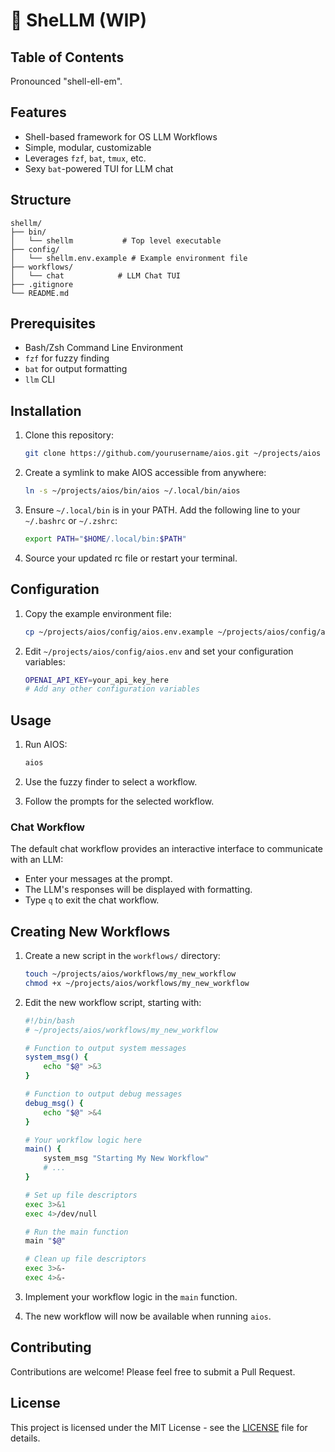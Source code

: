 # 🐚 SheLLM (WIP)

## Table of Contents

Pronounced "shell-ell-em".

## Features

- Shell-based framework for OS LLM Workflows
- Simple, modular, customizable
- Leverages `fzf`, `bat`, `tmux`, etc.
- Sexy `bat`-powered TUI for LLM chat

## Structure

```
shellm/
├── bin/
│   └── shellm           # Top level executable
├── config/
│   └── shellm.env.example # Example environment file
├── workflows/
│   └── chat            # LLM Chat TUI
├── .gitignore
└── README.md
```

## Prerequisites

- Bash/Zsh Command Line Environment
- `fzf` for fuzzy finding
- `bat` for output formatting
- `llm` CLI

## Installation

1. Clone this repository:

   ```bash
   git clone https://github.com/yourusername/aios.git ~/projects/aios
   ```

2. Create a symlink to make AIOS accessible from anywhere:

   ```bash
   ln -s ~/projects/aios/bin/aios ~/.local/bin/aios
   ```

3. Ensure `~/.local/bin` is in your PATH. Add the following line to your `~/.bashrc` or `~/.zshrc`:

   ```bash
   export PATH="$HOME/.local/bin:$PATH"
   ```

4. Source your updated rc file or restart your terminal.

## Configuration

1. Copy the example environment file:

   ```bash
   cp ~/projects/aios/config/aios.env.example ~/projects/aios/config/aios.env
   ```

2. Edit `~/projects/aios/config/aios.env` and set your configuration variables:

   ```bash
   OPENAI_API_KEY=your_api_key_here
   # Add any other configuration variables
   ```

## Usage

1. Run AIOS:

   ```bash
   aios
   ```

2. Use the fuzzy finder to select a workflow.

3. Follow the prompts for the selected workflow.

### Chat Workflow

The default chat workflow provides an interactive interface to communicate with an LLM:

- Enter your messages at the prompt.
- The LLM's responses will be displayed with formatting.
- Type `q` to exit the chat workflow.

## Creating New Workflows

1. Create a new script in the `workflows/` directory:

   ```bash
   touch ~/projects/aios/workflows/my_new_workflow
   chmod +x ~/projects/aios/workflows/my_new_workflow
   ```

2. Edit the new workflow script, starting with:

   ```bash
   #!/bin/bash
   # ~/projects/aios/workflows/my_new_workflow

   # Function to output system messages
   system_msg() {
       echo "$@" >&3
   }

   # Function to output debug messages
   debug_msg() {
       echo "$@" >&4
   }

   # Your workflow logic here
   main() {
       system_msg "Starting My New Workflow"
       # ...
   }

   # Set up file descriptors
   exec 3>&1
   exec 4>/dev/null

   # Run the main function
   main "$@"

   # Clean up file descriptors
   exec 3>&-
   exec 4>&-
   ```

3. Implement your workflow logic in the `main` function.

4. The new workflow will now be available when running `aios`.

## Contributing

Contributions are welcome! Please feel free to submit a Pull Request.

## License

This project is licensed under the MIT License - see the [LICENSE](LICENSE) file for details.
